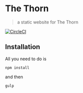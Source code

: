 # The Thorn
> a static website for The Thorn

[![CircleCI](https://circleci.com/gh/nycdsa/the-thorn.svg?style=svg)](https://circleci.com/gh/nycdsa/the-thorn)

## Installation
All you need to do is

```
npm install
```

and then

```
gulp
```
